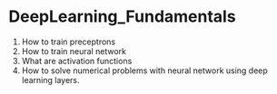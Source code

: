 # DeepLearning_Fundamentals

1. How to train preceptrons
2. How to train neural network
3. What are activation functions
4. How to solve numerical problems with neural network using deep learning layers.
